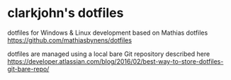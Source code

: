 # clarkjohn's dotfiles

dotfiles for Windows & Linux development based on Mathias dotfiles https://github.com/mathiasbynens/dotfiles

dotfiles are managed using a local bare Git repository described here https://developer.atlassian.com/blog/2016/02/best-way-to-store-dotfiles-git-bare-repo/


